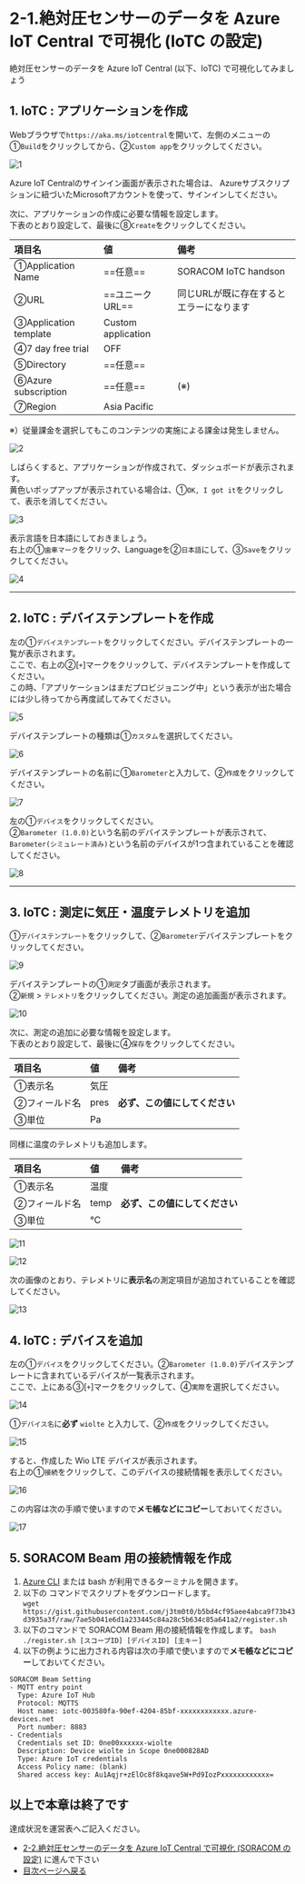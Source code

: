 # 2-1.絶対圧センサーのデータを Azure IoT Central で可視化 (IoTC の設定)

絶対圧センサーのデータを Azure IoT Central (以下、IoTC) で可視化してみましょう

## <a name="1">1. IoTC :  アプリケーションを作成</a>

Webブラウザで`https://aka.ms/iotcentral`を開いて、左側のメニューの①`Build`をクリックしてから、②`Custom app`をクリックしてください。

![1](img/1.png)

Azure IoT Centralのサインイン画面が表示された場合は、
Azureサブスクリプションに紐づいたMicrosoftアカウントを使って、サインインしてください。

次に、アプリケーションの作成に必要な情報を設定します。  
下表のとおり設定して、最後に⑧`Create`をクリックしてください。

|項目名|値|備考|
|:--|:--|:--|
|①Application Name|==任意==|SORACOM IoTC handson|
|②URL|==ユニークURL==|同じURLが既に存在するとエラーになります|
|③Application template|Custom application||
|④7 day free trial|OFF||
|⑤Directory|==任意==||
|⑥Azure subscription|==任意==|(※)|
|⑦Region|Asia Pacific|

※）従量課金を選択してもこのコンテンツの実施による課金は発生しません。

![2](img/2.png)

しばらくすると、アプリケーションが作成されて、ダッシュボードが表示されます。  
黄色いポップアップが表示されている場合は、①`OK, I got it`をクリックして、表示を消してください。

![3](img/3.png)

表示言語を日本語にしておきましょう。  
右上の①`歯車マーク`をクリック、Languageを②`日本語`にして、③`Save`をクリックしてください。

![4](img/4.png)

---

## <a name="2">2. IoTC : デバイステンプレートを作成</a>

左の①`デバイステンプレート`をクリックしてください。デバイステンプレートの一覧が表示されます。  
ここで、右上の②[`+`]マークをクリックして、デバイステンプレートを作成してください。  
この時、「アプリケーションはまだプロビジョニング中」という表示が出た場合には少し待ってから再度試してみてください。

![5](img/5.png)

デバイステンプレートの種類は①`カスタム`を選択してください。

![6](img/6.png)

デバイステンプレートの名前に①`Barometer`と入力して、②`作成`をクリックしてください。

![7](img/7.png)

左の①`デバイス`をクリックしてください。  
②`Barometer (1.0.0)`という名前のデバイステンプレートが表示されて、`Barometer(シミュレート済み)`という名前のデバイスが1つ含まれていることを確認してください。

![8](img/8.png)

---

## <a name="3">3. IoTC : 測定に気圧・温度テレメトリを追加</a>

①`デバイステンプレート`をクリックして、②`Barometer`デバイステンプレートをクリックしてください。

![9](img/9.png)

デバイステンプレートの①`測定`タブ画面が表示されます。  
②`新規` > `テレメトリ`をクリックしてください。測定の追加画面が表示されます。

![10](img/10.png)

次に、測定の追加に必要な情報を設定します。  
下表のとおり設定して、最後に④`保存`をクリックしてください。

|項目名|値|備考|
|:--|:--|:--|
|①表示名|気圧||
|②フィールド名|pres|**必ず、この値にしてください**|
|③単位|Pa||

同様に温度のテレメトリも追加します。

|項目名|値|備考|
|:--|:--|:--|
|①表示名|温度||
|②フィールド名|temp|**必ず、この値にしてください**|
|③単位|℃||

![11](img/11.png)

![12](img/12.png)


次の画像のとおり、テレメトリに**表示名**の測定項目が追加されていることを確認してください。

![13](img/13.png)

## <a name="4">4. IoTC : デバイスを追加</a>

左の①`デバイス`をクリックしてください。②`Barometer (1.0.0)`デバイステンプレートに含まれているデバイスが一覧表示されます。  
ここで、上にある③[`+`]マークをクリックして、④`実際`を選択してください。

![14](img/14.png)

①`デバイス名`に**必ず** `wiolte` と入力して、②`作成`をクリックしてください。

![15](img/15.png)

すると、作成した Wio LTE デバイスが表示されます。  
右上の①`接続`をクリックして、このデバイスの接続情報を表示してください。

![16](img/16.png)

この内容は次の手順で使いますので**メモ帳などにコピー**しておいてください。

![17](img/17.png)

## <a name="5">5. SORACOM Beam 用の接続情報を作成</a>

1. [Azure CLI](https://shell.azure.com) または bash が利用できるターミナルを開きます。
2. 以下の コマンドでスクリプトをダウンロードします。  
`wget https://gist.githubusercontent.com/j3tm0t0/b5bd4cf95aee4abca9f73b43d3935a3f/raw/7ae5b041e6d1a233445c84a28c5b634c85a641a2/register.sh`
3. 以下のコマンドで SORACOM Beam 用の接続情報を作成します。
`bash ./register.sh [スコープID] [デバイスID] [主キー]`
4. 以下の例ように出力される内容は次の手順で使いますので**メモ帳などにコピー**しておいてください。

```
SORACOM Beam Setting
- MQTT entry point
  Type: Azure IoT Hub
  Protocol: MQTTS
  Host name: iotc-003580fa-90ef-4204-85bf-xxxxxxxxxxxx.azure-devices.net
  Port number: 8883
- Credentials
  Credentials set ID: 0ne00xxxxxx-wiolte
  Description: Device wiolte in Scope 0ne000828AD
  Type: Azure IoT credentials
  Access Policy name: (blank)
  Shared access key: Au1Aqjr+zElOc8f8kqave5W+Pd9IozPxxxxxxxxxxxx=
```

## 以上で本章は終了です

達成状況を運営表へご記入ください。

* [2-2.絶対圧センサーのデータを Azure IoT Central で可視化 (SORACOM の設定)](2-soracom-beam+azure-iot-central-SORACOM.md) に進んで下さい
* [目次ページへ戻る](../index.md)
